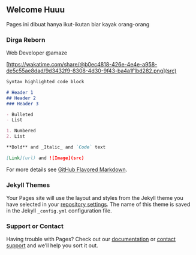 ## Welcome Huuu

Pages ini dibuat hanya ikut-ikutan biar kayak orang-orang

### Dirga Reborn
Web Developer @amaze


[https://wakatime.com/share/@b0ec4818-426e-4e4e-a958-de5c55ae8dad/9d3432f9-8308-4d30-9f43-ba4a1f1bd282.png](src)
```markdown
Syntax highlighted code block

# Header 1
## Header 2
### Header 3

- Bulleted
- List

1. Numbered
2. List

**Bold** and _Italic_ and `Code` text

[Link](url) and ![Image](src)
```

For more details see [GitHub Flavored Markdown](https://guides.github.com/features/mastering-markdown/).

### Jekyll Themes

Your Pages site will use the layout and styles from the Jekyll theme you have selected in your [repository settings](https://github.com/dirgareborn/dirgareborn.github.io/settings). The name of this theme is saved in the Jekyll `_config.yml` configuration file.

### Support or Contact

Having trouble with Pages? Check out our [documentation](https://docs.github.com/categories/github-pages-basics/) or [contact support](https://github.com/contact) and we’ll help you sort it out.
